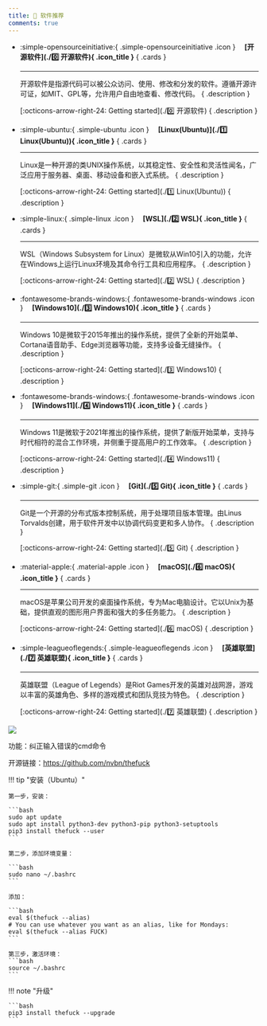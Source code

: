 ```yaml
---
title: 🤩️ 软件推荐
comments: true
---
```


<div class="grid cards index-info" markdown>

-   :simple-opensourceinitiative:{ .simple-opensourceinitiative .icon } &ensp;&ensp;__[开源软件](./0️⃣ 开源软件){ .icon_title }__
{ .cards }

	---

	开源软件是指源代码可以被公众访问、使用、修改和分发的软件。遵循开源许可证，如MIT、GPL等，允许用户自由地查看、修改代码。
{ .description }

	[:octicons-arrow-right-24: Getting started](./0️⃣ 开源软件)
{ .description }

-   :simple-ubuntu:{ .simple-ubuntu .icon } &ensp;&ensp;__[Linux(Ubuntu)](./1️⃣ Linux(Ubuntu)){ .icon_title }__
{ .cards }

	---

	Linux是一种开源的类UNIX操作系统，以其稳定性、安全性和灵活性闻名，广泛应用于服务器、桌面、移动设备和嵌入式系统。
{ .description }

	[:octicons-arrow-right-24: Getting started](./1️⃣ Linux(Ubuntu))
{ .description }

-   :simple-linux:{ .simple-linux .icon } &ensp;&ensp;__[WSL](./2️⃣ WSL){ .icon_title }__
{ .cards }

	---

	WSL（Windows Subsystem for Linux）是微软从Win10引入的功能，允许在Windows上运行Linux环境及其命令行工具和应用程序。
{ .description }

	[:octicons-arrow-right-24: Getting started](./2️⃣ WSL)
{ .description }

-   :fontawesome-brands-windows:{ .fontawesome-brands-windows .icon } &ensp;&ensp;__[Windows10](./3️⃣ Windows10){ .icon_title }__
{ .cards }

	---

	Windows 10是微软于2015年推出的操作系统，提供了全新的开始菜单、Cortana语音助手、Edge浏览器等功能，支持多设备无缝操作。
{ .description }

	[:octicons-arrow-right-24: Getting started](./3️⃣ Windows10)
{ .description }

-   :fontawesome-brands-windows:{ .fontawesome-brands-windows .icon } &ensp;&ensp;__[Windows11](./4️⃣ Windows11){ .icon_title }__
{ .cards }

	---

	Windows 11是微软于2021年推出的操作系统，提供了新版开始菜单，支持与时代相符的混合工作环境，并侧重于提高用户的工作效率。
{ .description }

	[:octicons-arrow-right-24: Getting started](./4️⃣ Windows11)
{ .description }

-   :simple-git:{ .simple-git .icon } &ensp;&ensp;__[Git](./5️⃣ Git){ .icon_title }__
{ .cards }

	---

	Git是一个开源的分布式版本控制系统，用于处理项目版本管理。由Linus Torvalds创建，用于软件开发中以协调代码变更和多人协作。
{ .description }

	[:octicons-arrow-right-24: Getting started](./5️⃣ Git)
{ .description }

-   :material-apple:{ .material-apple .icon } &ensp;&ensp;__[macOS](./6️⃣ macOS){ .icon_title }__
{ .cards }

	---

	macOS是苹果公司开发的桌面操作系统，专为Mac电脑设计。它以Unix为基础，提供直观的图形用户界面和强大的多任务能力。
{ .description }

	[:octicons-arrow-right-24: Getting started](./6️⃣ macOS)
{ .description }

-   :simple-leagueoflegends:{ .simple-leagueoflegends .icon } &ensp;&ensp;__[英雄联盟](./7️⃣ 英雄联盟){ .icon_title }__
{ .cards }

	---

	英雄联盟（League of Legends）是Riot Games开发的英雄对战网游，游戏以丰富的英雄角色、多样的游戏模式和团队竞技为特色。
{ .description }

	[:octicons-arrow-right-24: Getting started](./7️⃣ 英雄联盟)
{ .description }

</div>









<img src="https://raw.githubusercontent.com/nvbn/thefuck/master/example.gif">

功能：纠正输入错误的cmd命令

开源链接：https://github.com/nvbn/thefuck

!!! tip "安装（Ubuntu）"

    第一步，安装：
    
    ```bash
    sudo apt update
    sudo apt install python3-dev python3-pip python3-setuptools
    pip3 install thefuck --user
    ```
    
    第二步，添加环境变量：
    
    ```bash
    sudo nano ~/.bashrc
    ```
    
    添加：
    
    ```bash
    eval $(thefuck --alias)
    # You can use whatever you want as an alias, like for Mondays:
    eval $(thefuck --alias FUCK)
    ```
    
    第三步，激活环境：
    ```bash
    source ~/.bashrc
    ```



!!! note "升级"

    ```bash
    pip3 install thefuck --upgrade
    ```
